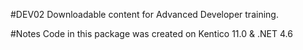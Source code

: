 #DEV02 Downloadable content for Advanced Developer training.

#Notes Code in this package was created on Kentico 11.0 & .NET 4.6
